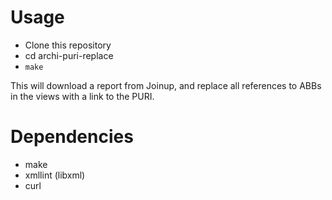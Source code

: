 # Usage
- Clone this repository
- cd archi-puri-replace
- `make`
 
This will download a report from Joinup, and replace all references to ABBs in the views with a link to the PURI.

#  Dependencies
- make
- xmllint (libxml)
- curl

